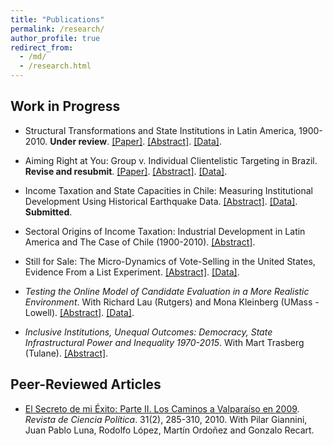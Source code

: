 ```yaml
---
title: "Publications"
permalink: /research/
author_profile: true
redirect_from:
  - /md/
  - /research.html
---
```



## Work in Progress

- Structural Transformations and State Institutions in Latin America, 1900-2010. **Under review**. [[Paper]](https://github.com/hbahamonde/Negative_Link_Paper/raw/master/status.txt). [[Abstract]](https://raw.githubusercontent.com/hbahamonde/Negative_Link_Paper/master/abstract.txt). [[Data]](https://github.com/hbahamonde/Negative_Link_Paper/raw/master/data.dta).

- Aiming Right at You: Group v. Individual Clientelistic Targeting in Brazil. **Revise and resubmit**. [[Paper]](https://github.com/hbahamonde/Clientelism_paper/raw/master/Bahamonde_Clientelism_Paper.pdf). [[Abstract]](https://raw.githubusercontent.com/hbahamonde/Clientelism_paper/master/abstract.txt). [[Data]](https://github.com/hbahamonde/Clientelism_paper/raw/master/datasets/dat.RData).

- Income Taxation and State Capacities in Chile: Measuring Institutional Development Using Historical Earthquake Data.  [[Abstract]](https://raw.githubusercontent.com/hbahamonde/Earthquake_Paper/master/abstract.txt). [[Data]](http://www.hectorbahamonde.com/datasets/). **Submitted**.

- Sectoral Origins of Income Taxation: Industrial Development in Latin America and The Case of Chile (1900-2010).  [[Abstract]](https://raw.githubusercontent.com/hbahamonde/IncomeTaxAdoption/master/abstract.txt).

- Still for Sale: The Micro-Dynamics of Vote-Selling in the United States, Evidence From a List Experiment. [[Abstract]](https://raw.githubusercontent.com/hbahamonde/Vote_Selling/master/abstract.txt). [[Data]](http://www.hectorbahamonde.com/datasets/).

- *Testing the Online Model of Candidate Evaluation in a More Realistic Environment*. With Richard Lau (Rutgers) and Mona Kleinberg (UMass - Lowell). [[Abstract]](https://raw.githubusercontent.com/hbahamonde/Running_Tally/master/abstract.txt). [[Data]](http://www.hectorbahamonde.com/datasets/).

- *Inclusive Institutions, Unequal Outcomes: Democracy, State Infrastructural Power and Inequality 1970-2015*. With Mart Trasberg (Tulane). [[Abstract]](https://raw.githubusercontent.com/hbahamonde/Inequality_State_Capacities/master/abstract.txt).


## Peer-Reviewed Articles


- [El Secreto de mi Éxito: Parte II. Los Caminos a Valparaíso en 2009](https://scielo.conicyt.cl/pdf/revcipol/v31n2/art07.pdf). *Revista de Ciencia Política*. 31(2), 285-310, 2010. With Pilar Giannini, Juan Pablo Luna, Rodolfo López, Martín Ordoñez and Gonzalo Recart.
